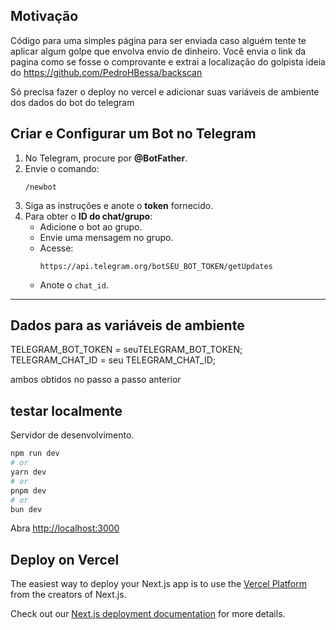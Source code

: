 ## Motivação

Código para uma simples página para ser enviada caso alguém tente te aplicar algum golpe que envolva envio de dinheiro.
Você envia o link da pagina como se fosse o comprovante e extrai a localização do golpista
ideia do https://github.com/PedroHBessa/backscan

Só precisa fazer o deploy no vercel e adicionar suas variáveis de ambiente dos dados do bot do telegram


##  Criar e Configurar um Bot no Telegram

1. No Telegram, procure por **@BotFather**.
2. Envie o comando:
   ```
   /newbot
   ```
3. Siga as instruções e anote o **token** fornecido.
4. Para obter o **ID do chat/grupo**:
   - Adicione o bot ao grupo.
   - Envie uma mensagem no grupo.
   - Acesse:
     ```
     https://api.telegram.org/botSEU_BOT_TOKEN/getUpdates
     ```
   - Anote o `chat_id`.

---

## Dados para as variáveis de ambiente

TELEGRAM_BOT_TOKEN = seuTELEGRAM_BOT_TOKEN;
TELEGRAM_CHAT_ID = seu TELEGRAM_CHAT_ID;

ambos obtidos no passo a passo anterior

## testar localmente

Servidor de desenvolvimento.

```bash
npm run dev
# or
yarn dev
# or
pnpm dev
# or
bun dev
```

Abra [http://localhost:3000](http://localhost:3000) 



## Deploy on Vercel

The easiest way to deploy your Next.js app is to use the [Vercel Platform](https://vercel.com/new?utm_medium=default-template&filter=next.js&utm_source=create-next-app&utm_campaign=create-next-app-readme) from the creators of Next.js.

Check out our [Next.js deployment documentation](https://nextjs.org/docs/app/building-your-application/deploying) for more details.
